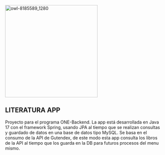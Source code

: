 <img src="https://github.com/efrainsiccha/literatura-app/assets/163354946/b49173fb-1b5e-438e-a8a8-b03d4692ae35" alt="owl-8185589_1280" width="300" />

## LITERATURA APP

Proyecto para el programa ONE-Backend. La app está desarrollada en Java 17 con el framework Spring, usando JPA al tiempo que se realizan consultas y guardado de datos en una base de datos tipo MySQL. Se basa en el consumo de la API de Gutendex, de este modo esta app consulta los libros de la API al tiempo que los guarda en la DB para futuros procesos del menu mismo.
